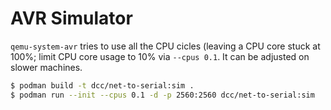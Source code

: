 # AVR Simulator

`qemu-system-avr` tries to use all the CPU cicles (leaving a CPU core stuck at 100%; limit CPU core usage to 10% via `--cpus 0.1`. It can be adjusted on slower machines.

```bash
$ podman build -t dcc/net-to-serial:sim . 
$ podman run --init --cpus 0.1 -d -p 2560:2560 dcc/net-to-serial:sim
```
